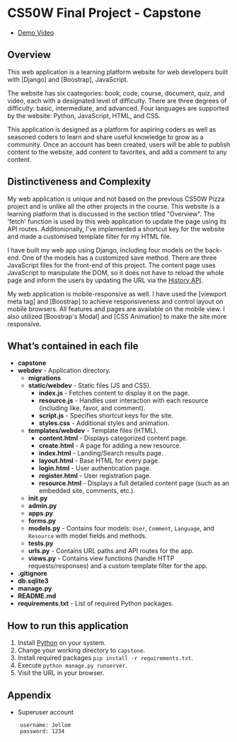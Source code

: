 # CS50W Final Project - Capstone

- [Demo Video](https://youtu.be/6itl44cE4iA)

## Overview

This web application is a learning platform website for web developers built with [Django] and [Boostrap], JavaScript.

The website has six caategories: book, code, course, document, quiz, and video, each with a designated level of difficulty. There are three degrees of difficulty: basic, intermediate, and advanced. Four languages are supported by the website: Python, JavaScript, HTML, and CSS.

This application is designed as a platform for aspiring coders as well as seasoned coders to learn and share useful knowledge to grow as a community. Once an account has been created, users will be able to publish content to the website, add content to favorites, and add a comment to any content.

## Distinctiveness and Complexity

My web application is unique and not based on the previous CS50W Pizza project and is unlike all the other projects in the course. This website is a learning platform that is discussed in the section titled "Overview". The 'fetch' function is used by this web application to update the page using its API routes. Additonionally, I've implemented a shortcut key for the website and made a customised template filter for my HTML file.

I have built my web app using Django, including four models on the back-end. One of the models has a customized save method. There are three JavaScript files for the front-end of this project. The content page uses JavaScript to manipulate the DOM, so it does not have to reload the whole page and inform the users by updating the URL via the [History API](https://developer.mozilla.org/en-US/docs/Web/API/History_API). 

My web application is mobile-responsive as well. I have used the [viewport meta tag] and [Boostrap] to achieve responsiveness and control layout on mobile browsers. All features and pages are available on the mobile view. I also utilized [Boostrap's Modal] and [CSS Animation] to make the site more responsive.

## What’s contained in each file

- **capstone**
- **webdev** - Application directory.
    - **migrations** 
    - **static/webdev** - Static files (JS and CSS).
        - **index.js** - Fetches content to display it on the page.
        - **resource.js** - Handles user interaction with each resource (including like, favor, and comment).
        - **script.js** - Specifies shortcut keys for the site.
        - **styles.css** - Additional styles and animation.
    - **templates/webdev** - Template files (HTML).
        - **content.html** - Displays categorized content page.
        - **create.html** - A page for adding a new resource.
        - **index.html** - Landing/Search results page.
        - **layout.html** - Base HTML for every page.
        - **login.html** - User authentication page.
        - **register.html** - User registration page.
        - **resource.html** - Displays a full detailed content page (such as an embedded site, comments, etc.).
    - **__init__.py** 
    - **admin.py** 
    - **apps.py** 
    - **forms.py** 
    - **models.py** - Contains four models: `User`, `Comment`, `Language`, and `Resource` with model fields and methods.
    - **tests.py** 
    - **urls.py** - Contains URL paths and API routes for the app.
    - **views.py** - Contains view functions (handle HTTP requests/responses) and a custom template filter for the app.
- **.gitignore** 
- **db.sqlite3** 
- **manage.py** 
- **README.md** 
- **requirements.txt** - List of required Python packages.

## How to run this application

1. Install [Python](https://www.python.org/downloads/) on your system.
2. Change your working directory to `capstone`.
3. Install required packages `pip install -r requirements.txt`.
4. Execute `python manage.py runserver`.
5. Visit the URL in your browser.

## Appendix

- Superuser account

```
    username: Jellom
    password: 1234
```
